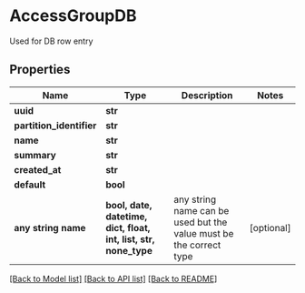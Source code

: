 # AccessGroupDB

Used for DB row entry

## Properties
Name | Type | Description | Notes
------------ | ------------- | ------------- | -------------
**uuid** | **str** |  | 
**partition_identifier** | **str** |  | 
**name** | **str** |  | 
**summary** | **str** |  | 
**created_at** | **str** |  | 
**default** | **bool** |  | 
**any string name** | **bool, date, datetime, dict, float, int, list, str, none_type** | any string name can be used but the value must be the correct type | [optional]

[[Back to Model list]](../README.md#documentation-for-models) [[Back to API list]](../README.md#documentation-for-api-endpoints) [[Back to README]](../README.md)


